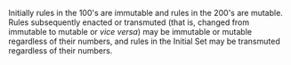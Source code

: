 Initially rules in the 100's are immutable and rules in the 200's are mutable.
Rules subsequently enacted or transmuted (that is, changed from immutable to
mutable or *vice versa*) may be immutable or mutable regardless of their
numbers, and rules in the Initial Set may be transmuted regardless of their
numbers.
